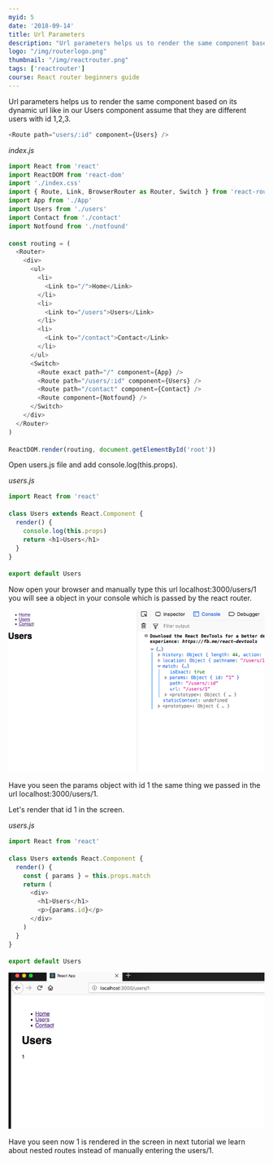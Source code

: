 ```yaml
---
myid: 5
date: '2018-09-14'
title: Url Parameters
description: "Url parameters helps us to render the same component based on its dynamic url like  in our Users  component assume that they are different users"
logo: "/img/routerlogo.png"
thumbnail: "/img/reactrouter.png"
tags: ['reactrouter']
course: React router beginners guide
---
```


Url parameters helps us to render the same component based on its dynamic url like in our Users component assume that they are different users with id 1,2,3.

```js
<Route path="users/:id" component={Users} />
```

_index.js_

```js
import React from 'react'
import ReactDOM from 'react-dom'
import './index.css'
import { Route, Link, BrowserRouter as Router, Switch } from 'react-router-dom'
import App from './App'
import Users from './users'
import Contact from './contact'
import Notfound from './notfound'

const routing = (
  <Router>
    <div>
      <ul>
        <li>
          <Link to="/">Home</Link>
        </li>
        <li>
          <Link to="/users">Users</Link>
        </li>
        <li>
          <Link to="/contact">Contact</Link>
        </li>
      </ul>
      <Switch>
        <Route exact path="/" component={App} />
        <Route path="/users/:id" component={Users} />
        <Route path="/contact" component={Contact} />
        <Route component={Notfound} />
      </Switch>
    </div>
  </Router>
)

ReactDOM.render(routing, document.getElementById('root'))
```

Open users.js file and add console.log(this.props).

_users.js_

```js
import React from 'react'

class Users extends React.Component {
  render() {
    console.log(this.props)
    return <h1>Users</h1>
  }
}

export default Users
```

Now open your browser and manually type this url localhost:3000/users/1 you will see a object in your console which is passed by the react router.

![React router url params](./logobj.png)

Have you seen the params object with id 1 the same thing we passed in the url localhost:3000/users/1.

Let's render that id 1 in the screen.

_users.js_

```javascript
import React from 'react'

class Users extends React.Component {
  render() {
    const { params } = this.props.match
    return (
      <div>
        <h1>Users</h1>
        <p>{params.id}</p>
      </div>
    )
  }
}

export default Users
```

![url params react router dom](./urlparams.png)

Have you seen now 1 is rendered in the screen in next tutorial we learn about nested routes instead of manually entering the users/1.
